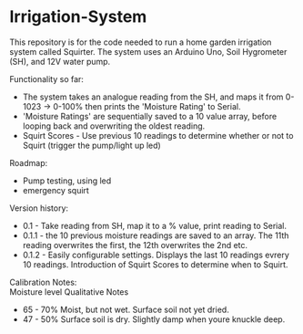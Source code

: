 # Irrigation-System
This repository is for the code needed to run a home garden irrigation system called Squirter. The system uses an Arduino Uno, Soil Hygrometer (SH), and 12V water pump.

Functionality so far:
- The system takes an analogue reading from the SH, and maps it from 0-1023 -> 0-100% then prints the 'Moisture Rating' to Serial.
- 'Moisture Ratings' are sequentially saved to a 10 value array, before looping back and overwriting the oldest reading.
- Squirt Scores - Use previous 10 readings to determine whether or not to Squirt (trigger the pump/light up led)

Roadmap:
- Pump testing, using led
- emergency squirt

Version history:
- 0.1 - Take reading from SH, map it to a % value, print reading to Serial.
- 0.1.1 - the 10 previous moisture readings are saved to an array. The 11th reading overwrites the first, the 12th overwrites the 2nd etc. 
- 0.1.2 - Easily configurable settings. Displays the last 10 readings evrery 10 readings. Introduction of Squirt Scores to determine when to Squirt.


Calibration Notes:  
Moisture level      Qualitative Notes

- 65 - 70%            Moist, but not wet. Surface soil not yet dried.
- 47 - 50%            Surface soil is dry. Slightly damp when youre knuckle deep.

